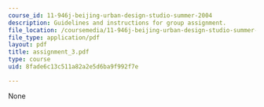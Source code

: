 ```yaml
---
course_id: 11-946j-beijing-urban-design-studio-summer-2004
description: Guidelines and instructions for group assignment.
file_location: /coursemedia/11-946j-beijing-urban-design-studio-summer-2004/8fade6c13c511a82a2e5d6ba9f992f7e_assignment_3.pdf
file_type: application/pdf
layout: pdf
title: assignment_3.pdf
type: course
uid: 8fade6c13c511a82a2e5d6ba9f992f7e

---
```

None